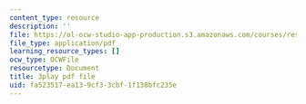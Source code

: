 ```yaml
---
content_type: resource
description: ''
file: https://ol-ocw-studio-app-production.s3.amazonaws.com/courses/res-18-009-learn-differential-equations-up-close-with-gilbert-strang-and-cleve-moler-fall-2015/fa523517ea139cf33cbf1f138bfc235e_ScZMBOB_qYQ.pdf
file_type: application/pdf
learning_resource_types: []
ocw_type: OCWFile
resourcetype: Document
title: 3play pdf file
uid: fa523517-ea13-9cf3-3cbf-1f138bfc235e
---
```

